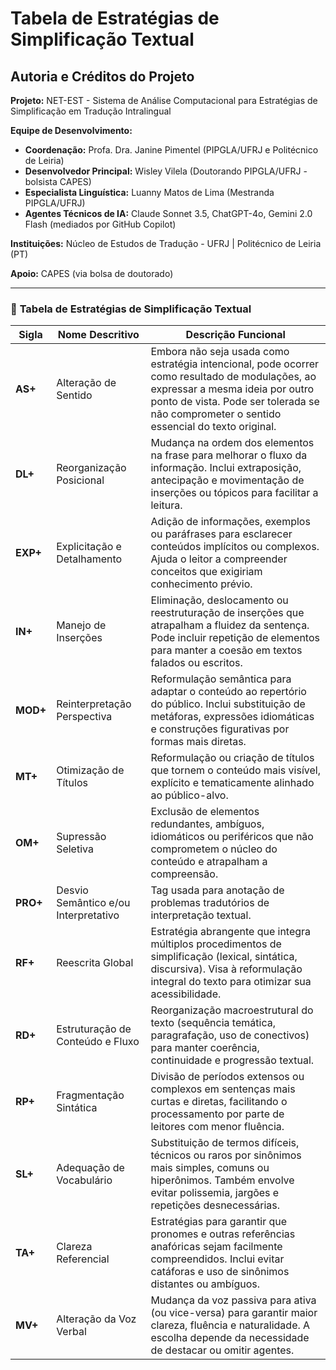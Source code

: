# Tabela de Estratégias de Simplificação Textual

## Autoria e Créditos do Projeto

**Projeto:** NET-EST - Sistema de Análise Computacional para Estratégias de Simplificação em Tradução Intralingual

**Equipe de Desenvolvimento:**
- **Coordenação:** Profa. Dra. Janine Pimentel (PIPGLA/UFRJ e Politécnico de Leiria)
- **Desenvolvedor Principal:** Wisley Vilela (Doutorando PIPGLA/UFRJ - bolsista CAPES)
- **Especialista Linguística:** Luanny Matos de Lima (Mestranda PIPGLA/UFRJ)
- **Agentes Técnicos de IA:** Claude Sonnet 3.5, ChatGPT-4o, Gemini 2.0 Flash (mediados por GitHub Copilot)

**Instituições:** Núcleo de Estudos de Tradução - UFRJ | Politécnico de Leiria (PT)

**Apoio:** CAPES (via bolsa de doutorado)

---

### 🧩 **Tabela de Estratégias de Simplificação Textual**

| **Sigla** | **Nome Descritivo**                  | **Descrição Funcional**                                                                                                                                                                                                        |
| --------- | ------------------------------------ | ------------------------------------------------------------------------------------------------------------------------------------------------------------------------------------------------------------------------------ |
| **AS+**   | Alteração de Sentido                 | Embora não seja usada como estratégia intencional, pode ocorrer como resultado de modulações, ao expressar a mesma ideia por outro ponto de vista. Pode ser tolerada se não comprometer o sentido essencial do texto original. |
| **DL+**   | Reorganização Posicional             | Mudança na ordem dos elementos na frase para melhorar o fluxo da informação. Inclui extraposição, antecipação e movimentação de inserções ou tópicos para facilitar a leitura.                                                 |
| **EXP+**  | Explicitação e Detalhamento          | Adição de informações, exemplos ou paráfrases para esclarecer conteúdos implícitos ou complexos. Ajuda o leitor a compreender conceitos que exigiriam conhecimento prévio.                                                     |
| **IN+**   | Manejo de Inserções                  | Eliminação, deslocamento ou reestruturação de inserções que atrapalham a fluidez da sentença. Pode incluir repetição de elementos para manter a coesão em textos falados ou escritos.                                          |
| **MOD+**  | Reinterpretação Perspectiva          | Reformulação semântica para adaptar o conteúdo ao repertório do público. Inclui substituição de metáforas, expressões idiomáticas e construções figurativas por formas mais diretas.                                           |
| **MT+**   | Otimização de Títulos                | Reformulação ou criação de títulos que tornem o conteúdo mais visível, explícito e tematicamente alinhado ao público-alvo.                                                                                                     |
| **OM+**   | Supressão Seletiva                   | Exclusão de elementos redundantes, ambíguos, idiomáticos ou periféricos que não comprometem o núcleo do conteúdo e atrapalham a compreensão.                                                                                   |
| **PRO+**  | Desvio Semântico e/ou Interpretativo | Tag usada para anotação de problemas tradutórios de interpretação textual.                                                                                                                                                     |
| **RF+**   | Reescrita Global                     | Estratégia abrangente que integra múltiplos procedimentos de simplificação (lexical, sintática, discursiva). Visa à reformulação integral do texto para otimizar sua acessibilidade.                                           |
| **RD+**   | Estruturação de Conteúdo e Fluxo     | Reorganização macroestrutural do texto (sequência temática, paragrafação, uso de conectivos) para manter coerência, continuidade e progressão textual.                                                                         |
| **RP+**   | Fragmentação Sintática               | Divisão de períodos extensos ou complexos em sentenças mais curtas e diretas, facilitando o processamento por parte de leitores com menor fluência.                                                                            |
| **SL+**   | Adequação de Vocabulário             | Substituição de termos difíceis, técnicos ou raros por sinônimos mais simples, comuns ou hiperônimos. Também envolve evitar polissemia, jargões e repetições desnecessárias.                                                   |
| **TA+**   | Clareza Referencial                  | Estratégias para garantir que pronomes e outras referências anafóricas sejam facilmente compreendidos. Inclui evitar catáforas e uso de sinônimos distantes ou ambíguos.                                                       |
| **MV+**   | Alteração da Voz Verbal              | Mudança da voz passiva para ativa (ou vice-versa) para garantir maior clareza, fluência e naturalidade. A escolha depende da necessidade de destacar ou omitir agentes.                                                        |
